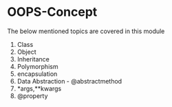 # OOPS-Concept
The below mentioned topics are covered in this module
1. Class
2. Object
3. Inheritance
4. Polymorphism
5. encapsulation
6. Data Abstraction - @abstractmethod
7. *args,**kwargs
8. @property
    
